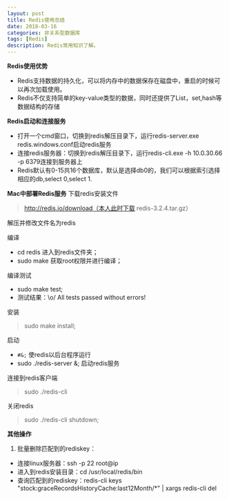 ```yaml
---
layout: post
title: Redis使用总结
date: 2018-03-16
categories: 非关系型数据库
tags: [Redis]
description: Redis常用知识了解。
---
```


**Redis使用优势**
- Redis支持数据的持久化，可以将内存中的数据保存在磁盘中，重启的时候可以再次加载使用。
- Redis不仅支持简单的key-value类型的数据，同时还提供了List，set,hash等数据结构的存储

**Redis启动和连接服务**
- 打开一个cmd窗口，切换到redis解压目录下，运行redis-server.exe redis.windows.conf启动redis服务
- 连接redis服务器：切换到redis解压目录下，运行redis-cli.exe -h 10.0.30.66 -p 6379连接到服务器上
- Redis默认有0-15共16个数据库，默认是选择db0的，我们可以根据索引选择相应的db,select 0,select 1.

**Mac中部署Redis服务**
下载redis安装文件
> http://redis.io/download（本人此时下载 redis-3.2.4.tar.gz）

解压并修改文件名为redis

编译
- cd redis   进入到redis文件夹；
- sudo make  获取root权限并进行编译；

编译测试
- sudo make test;  
- 测试结果：\o/ All tests passed without errors! 

安装
> sudo make install;

启动
- `#&;`   使redis以后台程序运行
- sudo ./redis-server &;   启动redis服务

连接到redis客户端
> sudo ./redis-cli 

关闭redis
> sudo ./redis-cli shutdown;

**其他操作**
1. 批量删除匹配到的rediskey：
 - 连接linux服务器：ssh -p 22 root@ip
 - 进入到redis安装目录：cd /usr/local/redis/bin
 - 查询匹配到的rediskey：redis-cli keys "stock:graceRecordsHistoryCache:last12Month/*" | xargs redis-cli del
